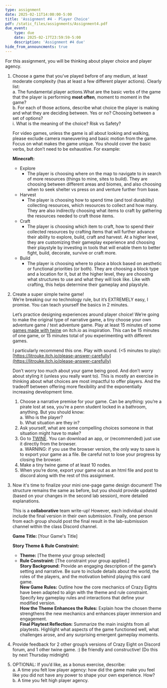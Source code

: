 ```yaml
---
type: assignment
date: 2025-02-11T14:00:00-5:00
title: 'Assignment #4 - Player Choice'
pdf: /static_files/assignments/Assignment4.pdf
due_event: 
    type: due
    date: 2025-02-17T23:59:59-5:00
    description: 'Assignment #4 due'
hide_from_announcments: true
---
```


For this assignment, you will be thinking about player choice and player agency.

1. Choose a game that you’ve played before of any medium, at least moderate complexity (has at least a few different player actions). Clearly list:  
	a. The fundamental player actions.What are the basic verbs of the game that the player is performing **most often**, moment to moment in the game?  
	b. For each of those actions, describe what choice the player is making and what they are deciding between. Yes or no? Choosing between a set of options?   
		i. What is the meaning of the choice? Risk vs Safety?

   For video games, unless the game is all about looking and walking, please exclude camera maneuvering and basic motion from the game. Focus on what makes the game unique. You should cover the basic verbs, but don’t need to be exhaustive. For example:

   **Minecraft:**

	- Explore  
		- The player is choosing where on the map to navigate to in search of more resources (things to mine, sites to build). They are choosing between different areas and biomes, and also choosing when to seek shelter vs press on and venture further from base.  
	- Harvest  
		- The player is choosing how to spend time (and tool durability) collecting resources, which resources to collect and how many. They are also indirectly choosing what items to craft by gathering the resources needed to craft those items.  
	- Craft  
		- The player is choosing which item to craft, how to spend their collected resources by crafting items that will further advance their ability to explore, build, craft and harvest. At a higher level, they are customizing their gameplay experience and choosing their playstyle by investing in tools that will enable them to better fight, build, decorate, survive or craft more.  
	- Build  
		- The player is choosing where to place a block based on aesthetic or functional priorities (or both). They are choosing a block type and a location for it, but at the higher level, they are choosing what structures to use and what they will look like. Like with crafting, this helps determine their gameplay and playstyle.

2. Create a super simple twine game\!  
   We’re breaking our no technology rule, but it’s EXTREMELY easy, I promise. You can teach yourself the basics in 2 minutes.  
     
   Let’s practice designing experiences around player choice\! We’re going to make the original type of narrative game, a tiny choose your own adventure game / text adventure game. Play at least 15 minutes of some [games made with twine](https://itch.io/games/made-with-twine) on itch.io as inspiration. This can be 15 minutes of one game, or 15 minutes total of you experimenting with different games.  
     
   I particularly recommend this one. Play with sound. (\<5 minutes to play): [https://litrouke.itch.io/please-answer-carefully](https://litrouke.itch.io/please-answer-carefully)   
     
   Don’t worry too much about your game being good. And don’t worry about styling it (unless you really want to). This is mostly an exercise in thinking about what choices are most impactful to offer players. And the tradeoff between offering more flexibility and the exponentially increasing development time.  
     
	1. Choose a narrative premise for your game. Can be anything: you’re a pirate lost at sea, you’re a penn student locked in a bathroom, anything. But you should know:  
		a. Who is the player?  
		b. What situation are they in?  
	2. Ask yourself, what are some compelling choices someone in that situation might have to make?  
	3. Go to [TWINE](https://r.search.yahoo.com/_ylt=AwrO55DM8apnUpQBbctXNyoA;_ylu=Y29sbwNncTEEcG9zAzIEdnRpZAMEc2VjA3Ny/RV=2/RE=1740465869/RO=10/RU=https%3a%2f%2ftwinery.org%2f%3fref%3dmyquestai/RK=2/RS=SK.QYVawQ35od7xQEkbBrjMbw7Q-). You can download an app, or (recommended) just use it directly from the browser.  
		a. WARNING: if you use the browser version, the only way to save is to export your game as a file. Be careful not to lose your progress by closing the browser.  
	4. Make a tiny twine game of at least 10 nodes.  
	5. When you’re done, export your game out as an html file and post to discord along with the rest of this assignment.  
    
     
3. Now it's time to finalize your mini one-page game design document\! The structure remains the same as before, but you should provide updated (based on your changes in the second lab session), more detailed explanations.

   This is a **collaborative** team write-up\! However, each individual should include the final version in their own submission. Finally, one person from each group should post the final result in the lab-submission channel within the class Discord channel.

   **Game Title:** \[Your Game's Title\]

   **Story Theme & Rule Constraint:**

   * **Theme:** \[The theme your group selected\]  
   * **Rule Constraint:** \[The constraint your group applied.\]  
     **Story Background:** Provide an engaging description of the game’s setting and narrative. Be sure to include details about the world, the roles of the players, and the motivation behind playing this card game.  
     **New Game Rules:** Outline how the core mechanics of Crazy Eights have been adapted to align with the theme and rule constraint. Specify key gameplay rules and interactions that define your modified version.  
     **How the Theme Enhances the Rules:** Explain how the chosen theme strengthens the new mechanics and enhances player immersion and engagement.  
     **Final Playtest Reflection:** Summarize the main insights from all playtests. Highlight what aspects of the game functioned well, what challenges arose, and any surprising emergent gameplay moments.

4. Provide feedback for 2 other group’s versions of Crazy Eight on Discord forum, and 1 other twine game. :) Be friendly and constructive\! (Do this by next Thursday midnight)

5. OPTIONAL: If you’d like, as a bonus exercise, describe:  
   a. A time you felt low player agency: how did the game make you feel like you did not have any power to shape your own experience. How?  
   b. A time you felt high player agency.
